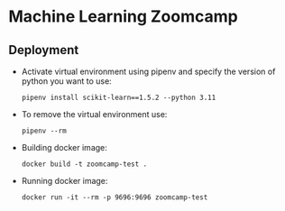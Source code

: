 # Machine Learning Zoomcamp

## Deployment

- Activate virtual environment using pipenv and specify the version of python you want to use:

    `pipenv install scikit-learn==1.5.2 --python 3.11`

- To remove the virtual environment use:

    `pipenv --rm`

- Building docker image:

    `docker build -t zoomcamp-test .`

- Running docker image:

    `docker run -it --rm -p 9696:9696 zoomcamp-test`
